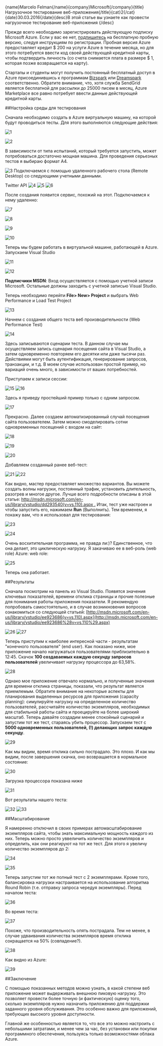 {name}Marcelo Felman{/name}{company}Microsoft{/company}{title}Нагрузочное тестирование веб-приложения{/title}{cat}2{/cat}{date}30.03.2016{/date}{desc}В этой статье вы узнаете как провести нагрузочное тестирование веб-приложения {/desc}

Прежде всего необходимо зарегистрировать действующую подписку Microsoft Azure. Если у вас ее нет, [подпишитесь](https://bit.ly/Azure_Trial_CEE_RU) на бесплатную пробную версию, следуя инструкциям по регистрации. Пробная версия Azure предоставляет кредит $ 200 на услуги Azure в течение месяца, но для этого потребуется ввести код своей действующей кредитной карты, чтобы подтвердить личность (со счета снимается плата в размере $ 1, которая позже возвращается на карту). 

Стартапы и студенты могут получить постоянный бесплатный доступ в Azure присоединившись к программам [Bizspark](http://www.microsoft.com/bizspark) или [Dreamspark](https://www.dreamspark.com/) соответственно. Обратите внимание, что, хотя служба SendGrid является бесплатной для рассылки до 25000 писем в месяц, Azure Marketplace все равно потребует ввести данные действующей кредитной карты. 

##Настройка среды для тестирования

Сначала необходимо создать в Azure виртуальную машину, на которой будут проводиться тесты. Для этого выполняются следующие действия: 

![1](https://c.s-microsoft.com/ru-ru/CMSImages/stresstestazure1.png?version=22c40c43-fea2-59db-1ae0-e817d765b8df)

![2](https://c.s-microsoft.com/ru-ru/CMSImages/stresstestazure2.png?version=089466b6-e1e9-0edf-40e1-7b214169ccbd)

В зависимости от типа испытаний, который требуется запустить, может потребоваться достаточно мощная машина. Для проведения серьезных тестов я выбираю формат A4. 

![3](https://c.s-microsoft.com/ru-ru/CMSImages/stresstestazure3.png?version=eccebbba-da90-6734-8e8e-a5fa351846bd)
Подключаемся с помощью удаленного рабочего стола (Remote Desktop) со следующими учетными данными. 

Twitter API
![4](https://c.s-microsoft.com/ru-ru/CMSImages/stresstestazure4.png?version=0af495af-85bd-7bd9-58ed-84dbaa838d8b)
![5](https://c.s-microsoft.com/ru-ru/CMSImages/stresstestazure5.png?version=4db5b68a-5cde-2d2f-9078-7c1df0c1c37c)
![6](https://c.s-microsoft.com/ru-ru/CMSImages/stresstestazure6.png?version=321fa7a6-e286-9119-d221-791b52af8f60)

После создания появится сервис, похожий на этот. Подключаемся к нему удаленно: 

![7](https://c.s-microsoft.com/ru-ru/CMSImages/stresstestazure7.png?version=21654a34-b702-1fa8-9691-cdc33b21e40d)

![8](https://c.s-microsoft.com/ru-ru/CMSImages/stresstestazure9.png?version=6b07f3d8-45da-c1a8-7043-f1d783fd3f3f)

![9](https://c.s-microsoft.com/ru-ru/CMSImages/stresstestazure10.png?version=8e941818-36ad-2d5d-faa7-f3d125b7cae4)

![10](https://c.s-microsoft.com/ru-ru/CMSImages/stresstestazure11.png?version=5d0e58b5-ad35-bd1d-7fb7-467e6e2e673f)

Теперь мы будем работать в виртуальной машине, работающей в Azure. Запускаем Visual Studio 

![11](https://c.s-microsoft.com/ru-ru/CMSImages/stresstestazure12.png?version=13e6c15e-bca1-ecc7-147f-1b239208949a)

![12](https://c.s-microsoft.com/ru-ru/CMSImages/stresstestazure13.png?version=5ea0e02b-f62c-da0d-7d82-902a26ed7aa6)

**Подписчики MSDN**: Вход осуществляется с помощью учетной записи Microsoft. Остальные должны заходить с учетной записью Visual Studio. 

Теперь необходимо перейти **File> New> Project** и выбрать Web Performance и Load Test Project 

![13](https://c.s-microsoft.com/ru-ru/CMSImages/stresstestazure14.png?version=e89efeb4-94eb-86ec-05b9-8543689eae2e)

Начнем с создания общего теста веб производительности (Web Performance Test) 

![14](https://c.s-microsoft.com/ru-ru/CMSImages/stresstestazure15.png?version=da4b847c-5322-589d-d45e-6a2633c01e84)

Здесь записываются сценарии теста. В данном случае мы осуществляем запись сценария посещения сайта в Visual Studio, а затем одновременно повторяем его десятки или даже тысячи раз. Действиями могут быть аутентификация, генерирование запросов, транзакции, и т.д. В моем случае использован простой пример, но вариаций очень много, в зависимости от ваших потребностей. 

Приступаем к записи сессии: 

![15](https://c.s-microsoft.com/ru-ru/CMSImages/stresstestazure16.png?version=892e52b2-0712-42bb-b156-f127d2b17274)
![16](https://c.s-microsoft.com/ru-ru/CMSImages/stresstestazure17.png?version=7d365d82-1652-4691-2f6f-5bde2d7a3b7e)

Здесь я приведу простейший пример только с одним запросом. 

![17](https://c.s-microsoft.com/ru-ru/CMSImages/stresstestazure18.png?version=748afe2d-25f1-d29b-d657-f4d1d402537f)

Прекрасно. Далее создаем автоматизированный случай посещения сайта пользователем. Затем можно смоделировать сотни одновременных посещений с входом на сайт: 

![18](https://c.s-microsoft.com/ru-ru/CMSImages/stresstestazure19.png?version=5c1152c5-8e9d-d839-6f2d-4ca038f4a3c8)

![19](https://c.s-microsoft.com/ru-ru/CMSImages/stresstestazure20.png?version=af10b88a-da7b-bd98-dcf6-3654b0283342)

![20](https://c.s-microsoft.com/ru-ru/CMSImages/stresstestazure21.png?version=14e91220-e59d-f711-04f9-4477c1a0df5c)

Добавляем созданный ранее веб-тест: 

![21](https://c.s-microsoft.com/ru-ru/CMSImages/stresstestazure22.png?version=c1ffd2ec-dfb7-643f-3ed0-2a5e09baf8a6)
![22](https://c.s-microsoft.com/ru-ru/CMSImages/stresstestazure23.png?version=19f9b514-0bb4-3e75-9a78-1b4f9a704b2d)

Как видно, мастер предоставляет множество вариантов. Вы можете создать волны нагрузки, постоянный трафик, установить длительность, разогрев и многое другое. Лучше всего подробности описаны в этой статье: [http://msdn.microsoft.com/en-us/library/vstudio/dd293540(v=vs.110).aspx .](http://msdn.microsoft.com/en-us/library/vstudio/dd293540%28v=vs.110%29.aspx) 
Итак, тест уже настроен и чтобы запустить его, нажимаем **Run** (Выполнить). 
Тем временем, я покажу вам, что я использовал для тестирования: 

![23](https://c.s-microsoft.com/ru-ru/CMSImages/stresstestazure24.png?version=a9a2f1bb-b453-ba51-3ac2-6c779a49ee8d)

![24](https://c.s-microsoft.com/ru-ru/CMSImages/stresstestazure25.png?version=fa98a13a-91a8-ae65-1505-d840874f748c)

Очень восхитительная программа, не правда ли:)? Единственное, что она делает, это циклическую нагрузку. Я закачиваю ее в веб-роль (web role) Azure: web role: 

![25](https://c.s-microsoft.com/ru-ru/CMSImages/stresstestazure26.png?version=4269dcb3-0515-a43c-009e-424f5b8d0d3b)

Теперь она работает. 

##Результаты

Сначала посмотрим на панель из Visual Studio. Появятся значения ключевых показателей, времени отклика страницы и прочие полезные для понимания работы приложения показатели. Я рекомендую попробовать самостоятельно, и в случае возникновения вопросов ознакомиться со следующей статьей: [http://msdn.microsoft.com/en-us/library/vstudio/ee923686(v=vs.110).aspx](http://msdn.microsoft.com/en-us/library/vstudio/ee923686%28v=vs.110%29.aspx)

![26](https://c.s-microsoft.com/ru-ru/CMSImages/stresstestazure27.png?version=bcc603ee-7e08-be5b-1bc2-0cd93e4cab79)
![27](https://c.s-microsoft.com/ru-ru/CMSImages/stresstestazure28.png?version=0f8b6ede-c88c-a415-e920-591aaf588b48)

Теперь приступим к наиболее интересной части - результатам "конечного пользователя" (end user). Как показано ниже, мое приложение начало нагружаться пользователями приблизительно в 12:45. Скачок **100 создаваемых каждую секунду запросов пользователей** увеличивает нагрузку процессора до 63,58%. 

![28](https://c.s-microsoft.com/ru-ru/CMSImages/stresstestazure29.png?version=73300f40-d2a4-2375-2b85-c032e9767357)

Однако мое приложение отвечало нормально, и полученные значения для времени отклика страницы, показали, что результат является приемлемым. Обратите внимание на некоторые аспекты для планирования выделенных ресурсов для приложения (capacity planning): симулируйте нагрузку на определенное количество пользователей, рассчитайте количество экземпляров, необходимых для стабильной работы сайта и проецируйте на более широкий масштаб. 
Теперь давайте создадим менее спокойный сценарий и запустим тот же тест, стараясь убить процессор. Запускаем тест с **5000 одновременных пользователей, (!) делающих запрос каждую секунду**.

![29](https://c.s-microsoft.com/ru-ru/CMSImages/stresstestazure30.png?version=9c1545ff-e9fa-cf00-2fa6-7b210c8391d7)

Как мы видим, время отклика сильно пострадало. Это плохо. 
И как мы видим, после завершения скачка, оно возвращается в нормальное состояние: 

![30](https://c.s-microsoft.com/ru-ru/CMSImages/stresstestazure31.png?version=04c0ff95-9d5a-661f-f5b6-676163d6f140)

Загрузка процессора показана ниже 

![31](https://c.s-microsoft.com/ru-ru/CMSImages/stresstestazure32.png?version=23811736-5743-30f5-efb2-9ab21f05d621)

Вот результаты нашего теста: 

![32](https://c.s-microsoft.com/ru-ru/CMSImages/stresstestazure33.png?version=4cc5d9fa-94fb-3543-2958-e22ace5f59fc)
![33](https://c.s-microsoft.com/ru-ru/CMSImages/stresstestazure40.png?version=f9375c3b-9e4d-9018-95ce-f403e6fe0043)

##Масштабирование

Я намеренно отключил в своих примерах автомасштабирование экземпляров сайта, чтобы знать максимальную мощность каждого из них. Теперь можно просто уввеличить количество экземпляров и определить, как они реагируют на тот же тест. Для этого я увеличу количество экземпляров до 2: 

![34](https://c.s-microsoft.com/ru-ru/CMSImages/stresstestazure34.png?version=3be31225-718e-3f1f-0ddf-9d5b7e94c2c4)

![35](https://c.s-microsoft.com/ru-ru/CMSImages/stresstestazure35.png?version=bf81b177-371e-df04-47be-8ec05dd8713c)

Теперь запустим тот же полный тест с 2 экземплярами. Кроме того, балансировка нагрузки настраивается на использование алгоритма Round Robin (т.е. отправку запроса чередуя экземпляры). 
Перед началом теста: 

![36](https://c.s-microsoft.com/ru-ru/CMSImages/stresstestazure36.png?version=790c6864-894f-6c7f-83c1-72dd83295748)

Во время теста: 

![37](https://c.s-microsoft.com/ru-ru/CMSImages/stresstestazure37.png?version=8254fcc5-b1d6-6f2c-13d5-091a82dbf2bd)

Похоже, что производительность опять пострадала. Тем не менее, в случае удваивания количества экземпляров время отклика сокращается на 50% (совпадение?). 

![38](https://c.s-microsoft.com/ru-ru/CMSImages/stresstestazure38.png?version=01b29247-48fd-9700-f0ce-a364604ec882)

Как видно из Azure: 

![39](https://c.s-microsoft.com/ru-ru/CMSImages/stresstestazure39.png?version=a1333a2a-fd5c-4d83-0262-14be0f8fbb58)

##Заключение

С помощью показанных методов можно узнать, в какой степени веб приложение может выдерживать внешнюю пиковую нагрузку. Это позволяет провести более точную (и фактическую) оценку того, сколько экземпляров нужно назначить приложению для поддержки заданного уровня обслуживания. Это особенно важно для приложений, требующих высокого уровня доступности. 

Главной же особенностью является то, что все это можно настроить с небольшими затратами, и менее чем за час, без установки или покупки программного обеспечения, пользуясь только возможностями облака Azure.

